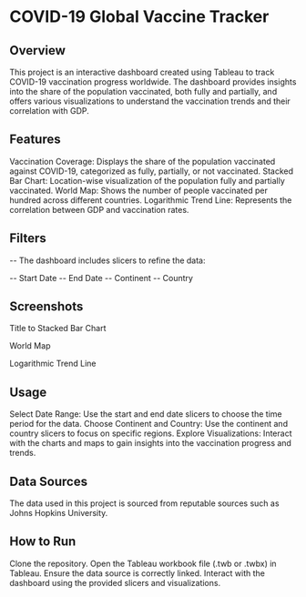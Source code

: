 # COVID-19 Global Vaccine Tracker
## Overview
This project is an interactive dashboard created using Tableau to track COVID-19 vaccination progress worldwide. The dashboard provides insights into the share of the population vaccinated, both fully and partially, and offers various visualizations to understand the vaccination trends and their correlation with GDP.

## Features
Vaccination Coverage: Displays the share of the population vaccinated against COVID-19, categorized as fully, partially, or not vaccinated.
Stacked Bar Chart: Location-wise visualization of the population fully and partially vaccinated.
World Map: Shows the number of people vaccinated per hundred across different countries.
Logarithmic Trend Line: Represents the correlation between GDP and vaccination rates.

## Filters
-- The dashboard includes slicers to refine the data:

  -- Start Date
  -- End Date
  -- Continent
  -- Country

## Screenshots
Title to Stacked Bar Chart

World Map

Logarithmic Trend Line

## Usage
Select Date Range: Use the start and end date slicers to choose the time period for the data.
Choose Continent and Country: Use the continent and country slicers to focus on specific regions.
Explore Visualizations: Interact with the charts and maps to gain insights into the vaccination progress and trends.

## Data Sources
The data used in this project is sourced from reputable sources such as Johns Hopkins University.

## How to Run
Clone the repository.
Open the Tableau workbook file (.twb or .twbx) in Tableau.
Ensure the data source is correctly linked.
Interact with the dashboard using the provided slicers and visualizations.
